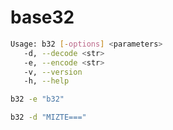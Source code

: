 # base32

```bash
Usage: b32 [-options] <parameters>
   -d, --decode <str>
   -e, --encode <str>
   -v, --version
   -h, --help
```

```bash
b32 -e "b32"

b32 -d "MIZTE==="
```
